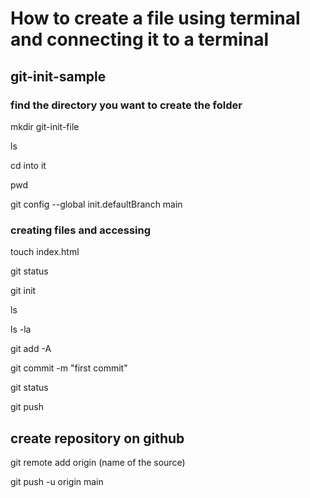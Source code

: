 # How to create a file using terminal and connecting it to a terminal 
## git-init-sample


### find the directory you want to create the folder

mkdir git-init-file

ls

cd into it

pwd

git config --global init.defaultBranch main

### creating files and accessing 

touch index.html

git status

git init

ls 

ls -la

git add -A

git commit -m "first commit"

git status

git push 

## create repository on github

git remote add origin (name of the source)

git push -u origin main 



